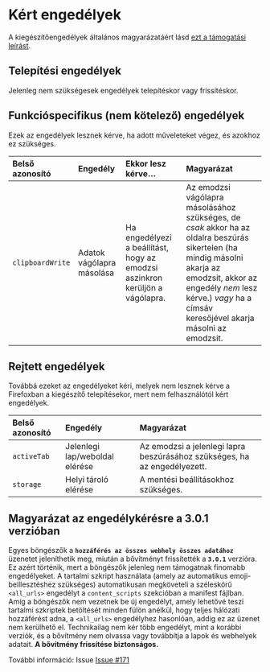 # Kért engedélyek

A kiegészítőengedélyek általános magyarázatáért lásd [ezt a támogatási leírást](https://support.mozilla.org/kb/permission-request-messages-firefox-extensions).

## Telepítési engedélyek

Jelenleg nem szükségesek engedélyek telepítéskor vagy frissítéskor.

## Funkcióspecifikus (nem kötelező) engedélyek

Ezek az engedélyek lesznek kérve, ha adott műveleteket végez, és azokhoz ez szükséges.

| Belső azonosító  | Engedély                  | Ekkor lesz kérve…                                                            | Magyarázat                                                                                                                                                                                                                           |
|:-----------------|:--------------------------|:-----------------------------------------------------------------------------|:-------------------------------------------------------------------------------------------------------------------------------------------------------------------------------------------------------------------------------------|
| `clipboardWrite` | Adatok vágólapra másolása | Ha engedélyezi a beállítást, hogy az emodzsi aszinkron kerüljön a vágólapra. | Az emodzsi vágólapra másolásához szükséges, de _csak_ akkor ha az oldalra beszúrás sikertelen (ha mindig másolni akarja az emodzsit, akkor az engedély _nem_ lesz kérve.) _vagy_ ha a címsáv keresőjével akarja másolni az emodzsit. |

## Rejtett engedélyek

Továbbá ezeket az engedélyeket kéri, melyek nem lesznek kérve a Firefoxban a kiegészítő telepítésekor, mert nem felhasználótól kért engedélyek.

| Belső azonosító | Engedély                       | Magyarázat                                                                |
|:----------------|:-------------------------------|:--------------------------------------------------------------------------|
| `activeTab`     | Jelenlegi lap/weboldal elérése | Az emodzsi a jelenlegi lapra beszúrásához szükséges, ha az engedélyezett. |
| `storage`       | Helyi tároló elérése           | A mentési beállításokhoz szükséges.                                       |

## Magyarázat az engedélykérésre a 3.0.1 verzióban

Egyes böngészők a **`hozzáférés az összes webhely összes adatához`** üzenetet jeleníthetik meg, miután a bővítményt frissítették a **`3.0.1`** verzióra.
Ez azért történik, mert a böngészők jelenleg nem támogatnak finomabb engedélyeket. A tartalmi szkript használata (amely az automatikus emoji-beillesztéshez szükséges) automatikusan megköveteli a széleskörű `<all_urls>` engedélyt a `content_scripts` szekcióban a manifest fájlban.
Amíg a böngészők nem vezetnek be új engedélyt, amely lehetővé teszi tartalmi szkriptek betöltését minden fülön anélkül, hogy teljes hálózati hozzáférést adna, a `<all_urls>` engedélyhez hasonlóan, addig ez az üzenet nem kerülhető el.
Technikailag nem kér több engedélyt, mint a korábbi verziók, és a bővítmény nem olvassa vagy továbbítja a lapok és webhelyek adatait.
**A bővítmény frissítése biztonságos.**

További információ: Issue [Issue #171](https://github.com/rugk/awesome-emoji-picker/issues/171)